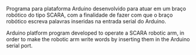 Programa para plataforma Arduino desenvolvido para atuar em um braço robótico do tipo SCARA, com a finalidade de fazer com que o braço robótico escreva palavras inseridas na entrada serial do Arduino.

Arduino platform program developed to operate a SCARA robotic arm, in order to make the robotic arm write words by inserting them in the Arduino serial port.
